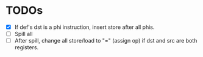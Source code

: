 # TODOs

 - [x] If def's dst is a phi instruction, insert store after all phis.
 - [ ] Spill all
 - [ ] After spill, change all store/load to "=" (assign op) if dst and src are both registers.
